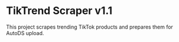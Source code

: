 # TikTrend Scraper v1.1

This project scrapes trending TikTok products and prepares them for AutoDS upload.
